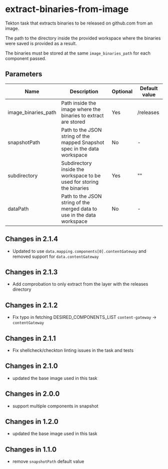 # extract-binaries-from-image

Tekton task that extracts binaries to be released on github.com from an image.

The path to the directory inside the provided workspace where the binaries were
saved is provided as a result.

The binaries must be stored at the same `image_binaries_path` for each component
passed.

## Parameters

| Name                | Description                                                                | Optional | Default value |
|---------------------|----------------------------------------------------------------------------|----------|---------------|
| image_binaries_path | Path inside the image where the binaries to extract are stored             | Yes      | /releases     |
| snapshotPath        | Path to the JSON string of the mapped Snapshot spec in the data workspace  | No       | -             |
| subdirectory        | Subdirectory inside the workspace to be used for storing the binaries      | Yes      | ""            |
| dataPath            | Path to the JSON string of the merged data to use in the data workspace    | No       | -             |

## Changes in 2.1.4
* Updated to use `data.mapping.components[0].contentGateway` and removed support
  for `data.contentGateway`

## Changes in 2.1.3
* Add comprobation to only extract from the layer with the releases directory

## Changes in 2.1.2
* Fix typo in fetching DESIRED_COMPONENTS_LIST `content-gateway` -> `contentGateway`

## Changes in 2.1.1
* Fix shellcheck/checkton linting issues in the task and tests

## Changes in 2.1.0
* updated the base image used in this task

## Changes in 2.0.0
* support multiple components in snapshot

## Changes in 1.2.0
* updated the base image used in this task

## Changes in 1.1.0
* remove `snapshotPath` default value
